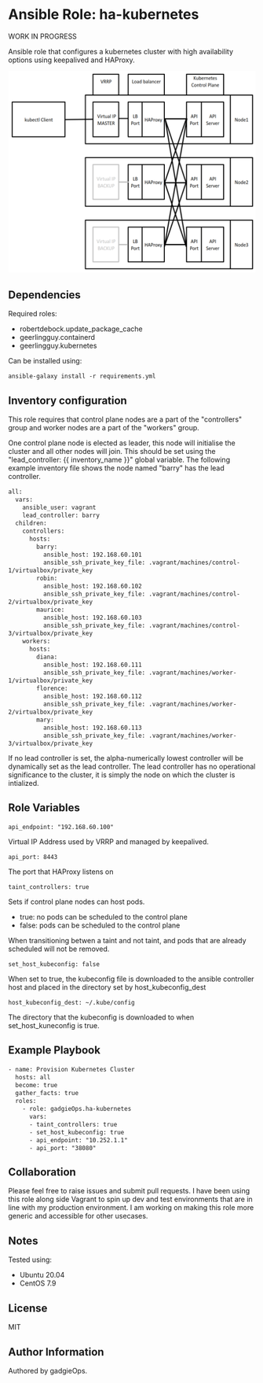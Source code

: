 Ansible Role: ha-kubernetes
=========

WORK IN PROGRESS

Ansible role that configures a kubernetes cluster with high availability options using keepalived and HAProxy.


<img src="images/ha-diagram.png" alt="ha-diagram" width="600"/>


Dependencies
------------

Required roles:
- robertdebock.update_package_cache
- geerlingguy.containerd
- geerlingguy.kubernetes

Can be installed using:
~~~
ansible-galaxy install -r requirements.yml
~~~

Inventory configuration
-----------------------

This role requires that control plane nodes are a part of the "controllers" group and worker nodes are a part of the "workers" group.  


One control plane node is elected as leader, this node will initialise the cluster and all other nodes will join. This should be set using the "lead_controller: {{ inventory_name }}" global variable. The following example inventory file shows the node named "barry" has the lead controller.

~~~
all:
  vars:
    ansible_user: vagrant
    lead_controller: barry
  children:
    controllers:
      hosts:
        barry:
          ansible_host: 192.168.60.101
          ansible_ssh_private_key_file: .vagrant/machines/control-1/virtualbox/private_key
        robin:
          ansible_host: 192.168.60.102
          ansible_ssh_private_key_file: .vagrant/machines/control-2/virtualbox/private_key 
        maurice:
          ansible_host: 192.168.60.103
          ansible_ssh_private_key_file: .vagrant/machines/control-3/virtualbox/private_key
    workers:
      hosts:
        diana:
          ansible_host: 192.168.60.111
          ansible_ssh_private_key_file: .vagrant/machines/worker-1/virtualbox/private_key
        florence:
          ansible_host: 192.168.60.112
          ansible_ssh_private_key_file: .vagrant/machines/worker-2/virtualbox/private_key
        mary:
          ansible_host: 192.168.60.113
          ansible_ssh_private_key_file: .vagrant/machines/worker-3/virtualbox/private_key
~~~

If no lead controller is set, the alpha-numerically lowest controller will be dynamically set as the lead controller. The lead controller has no operational significance to the cluster, it is simply the node on which the cluster is intialized.

Role Variables
--------------
~~~
api_endpoint: "192.168.60.100"
~~~
Virtual IP Address used by VRRP and managed by keepalived. 

~~~
api_port: 8443
~~~
The port that HAProxy listens on

~~~
taint_controllers: true
~~~
Sets if control plane nodes can host pods. 
- true: no pods can be scheduled to the control plane
- false: pods can be scheduled to the control plane

When transitioning betwen a taint and not taint, and pods that are already scheduled will not be removed. 

~~~
set_host_kubeconfig: false
~~~
When set to true, the kubeconfig file is downloaded to the ansible controller host and placed in the directory set by host_kubeconfig_dest

~~~
host_kubeconfig_dest: ~/.kube/config
~~~
The directory that the kubeconfig is downloaded to when set_host_kuneconfig is true.

Example Playbook
----------------
~~~
- name: Provision Kubernetes Cluster
  hosts: all
  become: true
  gather_facts: true
  roles:
    - role: gadgieOps.ha-kubernetes
      vars:
      - taint_controllers: true
      - set_host_kubeconfig: true
      - api_endpoint: "10.252.1.1"
      - api_port: "38080"
~~~

Collaboration
-------------
Please feel free to raise issues and submit pull requests. I have been using this role along side Vagrant to spin up dev and test environments that are in line with my production environment. I am working on making this role more generic and accessible for other usecases.

Notes
-----
Tested using:
- Ubuntu 20.04
- CentOS 7.9

License
-------

MIT

Author Information
------------------

Authored by gadgieOps.
